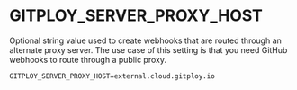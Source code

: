 # GITPLOY_SERVER_PROXY_HOST

Optional string value used to create webhooks that are routed through an alternate proxy server. The use case of this setting is that you need GitHub webhooks to route through a public proxy.

```
GITPLOY_SERVER_PROXY_HOST=external.cloud.gitploy.io
```